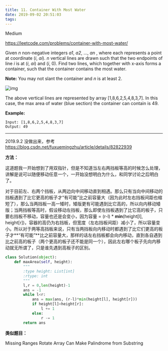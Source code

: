 ```yaml
---
title: 11. Container With Most Water
date: 2019-09-02 20:51:03
tags:
---
```


Medium

https://leetcode.com/problems/container-with-most-water/

Given *n* non-negative integers *a1*, *a2*, ..., *an* , where each represents a point at coordinate (*i*, *ai*). *n* vertical lines are drawn such that the two endpoints of line *i* is at (*i*, *ai*) and (*i*, 0). Find two lines, which together with x-axis forms a container, such that the container contains the most water.

**Note:** You may not slant the container and *n* is at least 2.

![img](https://s3-lc-upload.s3.amazonaws.com/uploads/2018/07/17/question_11.jpg)

The above vertical lines are represented by array [1,8,6,2,5,4,8,3,7]. In this case, the max area of water (blue section) the container can contain is 49.

**Example:**

```
Input: [1,8,6,2,5,4,8,3,7]
Output: 49
```

---

2019.9.2 没做出来，参考 https://blog.csdn.net/fuxuemingzhu/article/details/82822939

**方法：**

这道题我一开始想到了用双指针，但是不知道当左右两挡板等高的时候怎么处理，讲解是说可以随便移动任意一个，一开始没想明白为什么，和同学讨论之后明白了。

对于目前左、右两个挡板，从两边向中间移动直到相遇。那么只有当向中间移动的挡板遇到了比它更高的板子才“有可能”比之前容量大（因为此时左右挡板间距也缩短了），那么当两挡板一高一矮时，矮版更有可能遇到比它高的，所以向内移动矮版；当两挡板等高时，假设移动左挡板，那么即使左挡板遇到了比它高的板子，只要右挡板不移动，容量也还是会变小，因为容量 = (r-l) * **min**(height[l], height[r])，容器的高仍为右挡板，但宽度（左右挡板间距）减小了，所以容量变小。所以对于两等高挡板来说，只有当两挡板向内移动时都遇到了比它们更高的板子才**“有可能”**比之前容量大，那样的话左右挡板都会向内移动，直到各自遇到比之前高的板子（两个更高的板子还不能是同一个），因此左右哪个板子先向内移动就无所谓了，只是谁先遇到高板子的区别。

```python
class Solution(object):
    def maxArea(self, height):
        """
        :type height: List[int]
        :rtype: int
        """
        l,r = 0,len(height)-1
        ans = -1
        while l<r:
            ans = max(ans, (r-l)*min(height[l], height[r]))
            if height[l]<height[r]:
                l += 1
            else:
                r -= 1
        return ans
```



**类似题目：**

Missing Ranges
Rotate Array
Can Make Palindrome from Substring
